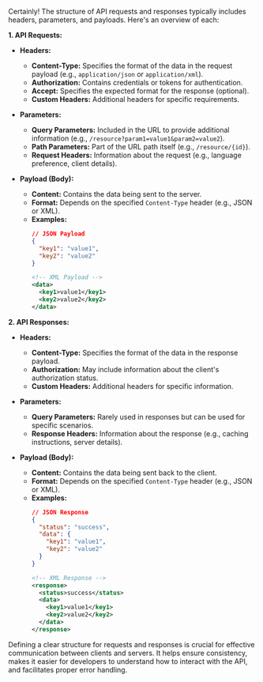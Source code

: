Certainly! The structure of API requests and responses typically includes headers, parameters, and payloads. Here's an overview of each:

**1. API Requests:**

   - **Headers:**
     - **Content-Type:** Specifies the format of the data in the request payload (e.g., `application/json` or `application/xml`).
     - **Authorization:** Contains credentials or tokens for authentication.
     - **Accept:** Specifies the expected format for the response (optional).
     - **Custom Headers:** Additional headers for specific requirements.

   - **Parameters:**
     - **Query Parameters:** Included in the URL to provide additional information (e.g., `/resource?param1=value1&param2=value2`).
     - **Path Parameters:** Part of the URL path itself (e.g., `/resource/{id}`).
     - **Request Headers:** Information about the request (e.g., language preference, client details).

   - **Payload (Body):**
     - **Content:** Contains the data being sent to the server.
     - **Format:** Depends on the specified `Content-Type` header (e.g., JSON or XML).
     - **Examples:**
       ```json
       // JSON Payload
       {
         "key1": "value1",
         "key2": "value2"
       }
       ```
       ```xml
       <!-- XML Payload -->
       <data>
         <key1>value1</key1>
         <key2>value2</key2>
       </data>
       ```

**2. API Responses:**

   - **Headers:**
     - **Content-Type:** Specifies the format of the data in the response payload.
     - **Authorization:** May include information about the client's authorization status.
     - **Custom Headers:** Additional headers for specific information.

   - **Parameters:**
     - **Query Parameters:** Rarely used in responses but can be used for specific scenarios.
     - **Response Headers:** Information about the response (e.g., caching instructions, server details).

   - **Payload (Body):**
     - **Content:** Contains the data being sent back to the client.
     - **Format:** Depends on the specified `Content-Type` header (e.g., JSON or XML).
     - **Examples:**
       ```json
       // JSON Response
       {
         "status": "success",
         "data": {
           "key1": "value1",
           "key2": "value2"
         }
       }
       ```
       ```xml
       <!-- XML Response -->
       <response>
         <status>success</status>
         <data>
           <key1>value1</key1>
           <key2>value2</key2>
         </data>
       </response>
       ```

Defining a clear structure for requests and responses is crucial for effective communication between clients and servers. It helps ensure consistency, makes it easier for developers to understand how to interact with the API, and facilitates proper error handling.